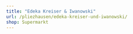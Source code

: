 ```yaml
---
title: "Edeka Kreiser & Iwanowski"
url: /pliezhausen/edeka-kreiser-und-iwanowski/
shop: Supermarkt
---
```

